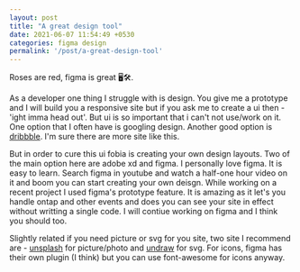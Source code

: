 ```yaml
---
layout: post
title: "A great design tool"
date: 2021-06-07 11:54:49 +0530
categories: figma design
permalink: '/post/a-great-design-tool'
---
```


Roses are red, figma is great 🖥️🛠️.

As a developer one thing I struggle with is design. You give me a prototype and I will build you a responsive site but if you ask me to create a ui then - 'ight imma head out'. But ui is so important that i can't not use/work on it. One option that I often have is googling design. Another good option is [dribbble](https://dribbble.com/). I'm sure there are more site like this.

But in order to cure this ui fobia is creating your own design layouts. Two of the main option here are adobe xd and figma. I personally love figma. It is easy to learn. Search figma in youtube and watch a half-one hour video on it and boom you can start creating your own deisgn. While working on a recent project I used figma's prototype feature. It is amazing as it let's you handle ontap and other events and does you can see your site in effect without writting a single code. I will contiue working on figma and I think you should too.

Slightly related if you need picture or svg for you site, two site I recommend are - [unsplash](https://unsplash.com/) for picture/photo and [undraw](https://undraw.co/) for svg. For icons, figma has their own plugin (I think) but you can use font-awesome for icons anyway.